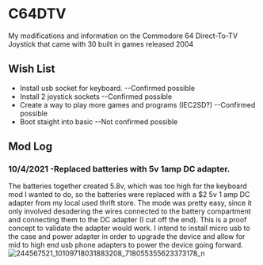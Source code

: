 # C64DTV
My modifications and information on the Commodore 64 Direct-To-TV Joystick that came with 30 built in games released 2004

## Wish List
* Install usb socket for keyboard. --Confirmed possible
* Install 2 joystick sockets --Confirmed possible
* Create a way to play more games and programs (IEC2SD?) --Confirmed possible
* Boot staight into basic --Not confirmed possible

## Mod Log
### 10/4/2021 -Replaced batteries with 5v 1amp DC adapter.
The batteries together created 5.8v, which was too high for the keyboard mod I wanted to do, so the batteries were replaced with a $2 5v 1 amp DC adapter from my local used thrift store. The mode was pretty easy, since it only involved desodering the wires connected to the battery compartment and connecting them to the DC adapter (I cut off the end). This is a proof concept to validate the adapter would work. I intend to install micro usb to the case and power adapter in order to upgrade the device and allow for mid to high end usb phone adapters to power the device going forward.
![244567521_10109718031883208_718055355623373178_n](https://user-images.githubusercontent.com/2109757/135953661-6e81566e-f011-4612-b9ce-ae40b70c89f5.jpg)
